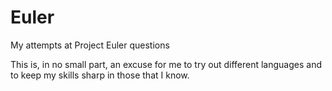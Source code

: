 # Euler

My attempts at Project Euler questions

This is, in no small part, an excuse for me to try out different languages and to keep my skills sharp in those that I know.
